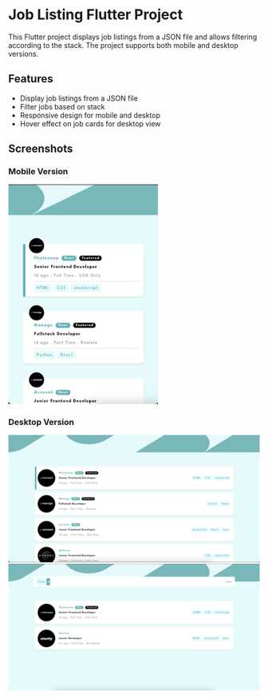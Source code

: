 # Job Listing Flutter Project

This Flutter project displays job listings from a JSON file and allows filtering according to the stack. The project supports both mobile and desktop versions.

## Features

- Display job listings from a JSON file
- Filter jobs based on stack
- Responsive design for mobile and desktop
- Hover effect on job cards for desktop view

## Screenshots

### Mobile Version
<img src="assets/app_images/mobile_image.png" alt="Mobile Version" width="300">

### Desktop Version
![Desktop Version](assets/app_images/desktop_image.png)
![Desktop Version](assets/app_images/desktop_image2.png)

